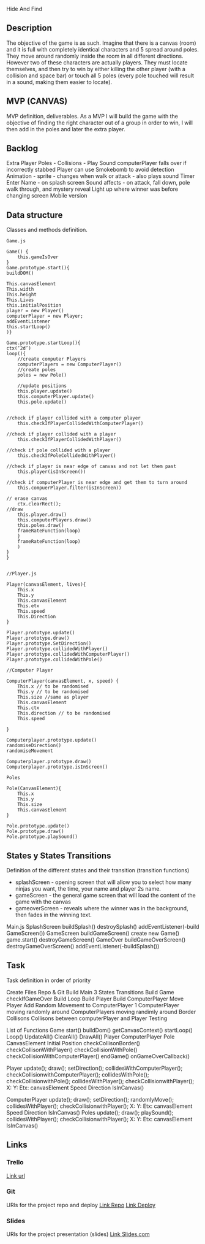 Hide And Find

## Description
The objective of the game is as such. Imagine that there is a canvas (room) and it is full with completely identical characters and 5 spread around poles. They move around randomly inside the room in all different directions. However two of these characters are actually players. They must locate themselves, and then try to win by either killing the other player (with a collision and space bar) or touch all 5 poles (every pole touched will result in a sound, making them easier to locate).


## MVP (CANVAS)
MVP definition, deliverables.
As a MVP I will build the game with the objective of finding the right character out of a group in order to win, I will then add in the poles and later the extra player.

## Backlog

Extra Player
Poles - Collisions - Play Sound
computerPlayer falls over if incorrectly stabbed
Player can use Smokebomb to avoid detection
Animation - sprite - changes when walk or attack - also plays sound
Timer
Enter Name - on splash screen
Sound affects - on attack, fall down, pole walk through, and mystery reveal
Light up where winner was before changing screen
Mobile version




## Data structure
Classes and methods definition.
```
Game.js

Game() {
	this.gameIsOver
}
Game.prototype.start(){
buildDOM()

This.canvasElement
This.width
This.height
This.Lives
this.initialPosition
player = new Player()
computerPlayer = new Player;
addEventListener
this.startLoop()
)}

Game.prototype.startLoop(){
ctx(‘2d’)
loop(){
	//create computer Players
	computerPlayers = new ComputerPlayer()
	//create poles
	poles = new Pole()

	//update positions
	this.player.update()
	this.computerPlayer.update()
	this.pole.update()

	
//check if player collided with a computer player
	this.checkIfPlayerCollidedWithComputerPlayer()

//check if player collided with a player
	this.checkIfPlayerCollidedWithPlayer()

//check if pole collided with a player
	this.checkIfPoleCollidedWithPlayer()

//check if player is near edge of canvas and not let them past
	this.player(isInScreen())

//check if computerPlayer is near edge and get them to turn around
	this.compuerPlayer.filter(isInScreen))

// erase canvas
	ctx.clearRect();
//draw
	this.player.draw()
	this.computerPlayers.draw()
	this.poles.draw()
	frameRateFunction(loop)
	}
	frameRateFunction(loop)
	)
}
}


//Player.js

Player(canvasElement, lives){
	This.x
	This.y
	This.canvasElement
	This.etx
	This.speed
	This.Direction
}

Player.prototype.update()
Player.prototype.draw()
Player.prototype.SetDirection()
Player.prototype.collidedWithPlayer()
Player.prototype.collidedWithComputerPlayer()
Player.prototype.collidedWithPole()

//Computer Player

ComputerPlayer(canvasElement, x, speed) {
	This.x // to be randomised
	This.y // to be randomised
	This.size //same as player
	This.canvasElement
	This.ctx
	This.direction // to be randomised
	This.speed

}

Computerplayer.prototype.update()
randomiseDirection()
randomiseMovement

Computerplayer.prototype.draw()
Computerplayer.prototype.isInScreen()

Poles

Pole(CanvasElement){
	This.x
	This.y
	This.size
	This.canvasElement
}

Pole.prototype.update()
Pole.prototype.draw()
Pole.prototype.playSound()

```











## States y States Transitions
Definition of the different states and their transition (transition functions)

- splashScreen - opening screen that will allow you to select how many ninjas you want, the time, your name and player 2s name.
- gameScreen - the general game screen that will load the content of the game with the canvas
- gameoverScreen - reveals where the winner was in the background, then fades in the winning text.

Main.js
SplashScreen
buildSplash() 
destroySplash() 
addEventListener(-build GameScreen())
GameScreen
buildGameScreen()
create new Game()
game.start()
destroyGameScreen()
GameOver
buildGameOverScreen()
destroyGameOverScreen()
addEventListener(-buildSplash())


## Task
Task definition in order of priority

Create Files
Repo & Git
Build Main
3 States Transitions
Build Game
checkIfGameOver
Build Loop
Build Player
Build ComputerPlayer
Move Player
Add Random Movement to ComputerPlayer
1 ComputerPlayer moving randomly around
ComputerPlayers moving randimly around
Border Collisons
Collisons between computerPlayer and Player
Testing

List of Functions
Game
start()
buildDom()
getCanvasContext()
startLoop()
Loop()
UpdateAll()
ClearAll()
DrawAll()
Player
ComputerPlayer
Pole
CanvasElement
Initial Position
checkCollisonBorder()
checkCollisonWithPlayer()
checkCollisionWithPole()
checkCollisionWithComputerPlayer()
endGame()
onGameOverCallback()

Player
update();
draw();
setDirection();
collidesWithComputerPlayer();
checkCollisionwithComputerPlayer();
collidesWithPole();
checkCollisionwithPole();
collidesWithPlayer();
checkCollisionwithPlayer();
X:
Y:
Etx:
canvasElement
Speed
Direction
IsInCanvas()

ComputerPlayer
update();
draw();
setDirection();
randomlyMove();
collidesWithPlayer();
checkCollisionwithPlayer();
X:
Y:
Etx:
canvasElement
Speed
Direction
IsInCanvas()
Poles
update();
draw();
playSound();
collidesWithPlayer();
checkCollisionwithPlayer();
X:
Y:
Etx:
canvasElement
IsInCanvas()



## Links


### Trello
[Link url](https://trello.com)


### Git
URls for the project repo and deploy
[Link Repo](http://github.com)
[Link Deploy](http://github.com)


### Slides
URls for the project presentation (slides)
[Link Slides.com](http://slides.com)


